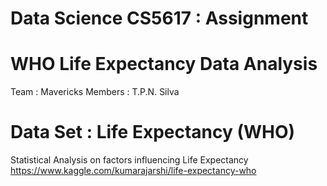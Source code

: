 # Data Science CS5617 : Assignment

# WHO Life Expectancy Data Analysis

Team : Mavericks
Members : T.P.N. Silva

# Data Set : Life Expectancy (WHO)
Statistical Analysis on factors influencing Life Expectancy
https://www.kaggle.com/kumarajarshi/life-expectancy-who
